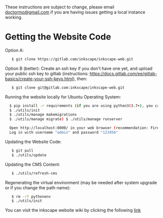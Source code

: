 These instructions are subject to change, please email doctormo@gmail.com if
you are having issues getting a local instance working.

Getting the Website Code
========================

 Option A:
 ```sh
    $ git clone https://gitlab.com/inkscape/inkscape-web.git
 ```

 Option B (better):
    Create an ssh key if you don't have one yet, and upload your public ssh key to gitlab
    (instructions: https://docs.gitlab.com/ee/gitlab-basics/create-your-ssh-keys.html), then:
 ```sh
    $ git clone git@gitlab.com:inkscape/inkscape-web.git
 ```
Running the website locally for Ubuntu Operating System:
```sh
  $ pip install -r requirements (if you are using python3(3.7+), you can use pip3 instead of pip)
  $ ./utils/init
  $ ./utils/manage makemigrations
  $ ./utils/manage migrate) $ ./utils/manage runserver

  Open http://localhost:8000/ in your web browser (recommendation: Firefox or Chrome)
  Log in with username "admin" and password "123456"
```


Updating the Website Code:
```sh
   $ git pull
   $ ./utils/update
```

Updating the CMS Content:
```sh
   $ ./utils/refresh-cms
```
Regenerating the virtual environment (may be needed after system upgrade
or if you change the path name):
```sh
   $ rm -rf pythonenv
   $ ./utils/init
```

You can visit the inkscape website wiki by clicking the following [link](https://wiki.inkscape.org/wiki/index.php/WebSite)